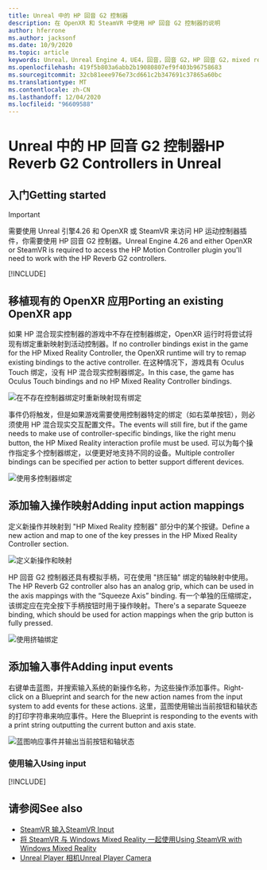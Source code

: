 ```yaml
---
title: Unreal 中的 HP 回音 G2 控制器
description: 在 OpenXR 和 SteamVR 中使用 HP 回音 G2 控制器的说明
author: hferrone
ms.author: jacksonf
ms.date: 10/9/2020
ms.topic: article
keywords: Unreal，Unreal Engine 4，UE4，回音，回音 G2，HP 回音 G2，mixed reality，开发，运动控制器，用户输入，功能，新项目，模拟器，文档，指南，功能，全息影像，游戏开发，混合现实耳机，windows mixed reality 耳机，虚拟现实耳机
ms.openlocfilehash: 419f5b803a6abb2b19080807ef9f403b96758683
ms.sourcegitcommit: 32cb81eee976e73cd661c2b347691c37865a60bc
ms.translationtype: MT
ms.contentlocale: zh-CN
ms.lasthandoff: 12/04/2020
ms.locfileid: "96609588"
---
```

# <a name="hp-reverb-g2-controllers-in-unreal"></a><span data-ttu-id="9c1d9-104">Unreal 中的 HP 回音 G2 控制器</span><span class="sxs-lookup"><span data-stu-id="9c1d9-104">HP Reverb G2 Controllers in Unreal</span></span> 

## <a name="getting-started"></a><span data-ttu-id="9c1d9-105">入门</span><span class="sxs-lookup"><span data-stu-id="9c1d9-105">Getting started</span></span>

> [!IMPORTANT]
> <span data-ttu-id="9c1d9-106">需要使用 Unreal 引擎4.26 和 OpenXR 或 SteamVR 来访问 HP 运动控制器插件，你需要使用 HP 回音 G2 控制器。</span><span class="sxs-lookup"><span data-stu-id="9c1d9-106">Unreal Engine 4.26 and either OpenXR or SteamVR is required to access the HP Motion Controller plugin you'll need to work with the HP Reverb G2 controllers.</span></span>

[!INCLUDE[](includes/tabs-g2-controllers-in-unreal.md)]

## <a name="porting-an-existing-openxr-app"></a><span data-ttu-id="9c1d9-107">移植现有的 OpenXR 应用</span><span class="sxs-lookup"><span data-stu-id="9c1d9-107">Porting an existing OpenXR app</span></span> 

<span data-ttu-id="9c1d9-108">如果 HP 混合现实控制器的游戏中不存在控制器绑定，OpenXR 运行时将尝试将现有绑定重新映射到活动控制器。</span><span class="sxs-lookup"><span data-stu-id="9c1d9-108">If no controller bindings exist in the game for the HP Mixed Reality Controller, the OpenXR runtime will try to remap existing bindings to the active controller.</span></span>  <span data-ttu-id="9c1d9-109">在这种情况下，游戏具有 Oculus Touch 绑定，没有 HP 混合现实控制器绑定。</span><span class="sxs-lookup"><span data-stu-id="9c1d9-109">In this case, the game has Oculus Touch bindings and no HP Mixed Reality Controller bindings.</span></span>

![在不存在控制器绑定时重新映射现有绑定](images/reverb-g2-img-04.png)

<span data-ttu-id="9c1d9-111">事件仍将触发，但是如果游戏需要使用控制器特定的绑定（如右菜单按钮），则必须使用 HP 混合现实交互配置文件。</span><span class="sxs-lookup"><span data-stu-id="9c1d9-111">The events will still fire, but if the game needs to make use of controller-specific bindings, like the right menu button, the HP Mixed Reality interaction profile must be used.</span></span>  <span data-ttu-id="9c1d9-112">可以为每个操作指定多个控制器绑定，以便更好地支持不同的设备。</span><span class="sxs-lookup"><span data-stu-id="9c1d9-112">Multiple controller bindings can be specified per action to better support different devices.</span></span>
   
![使用多控制器绑定](images/reverb-g2-img-05.png)

## <a name="adding-input-action-mappings"></a><span data-ttu-id="9c1d9-114">添加输入操作映射</span><span class="sxs-lookup"><span data-stu-id="9c1d9-114">Adding input action mappings</span></span> 

<span data-ttu-id="9c1d9-115">定义新操作并映射到 "HP Mixed Reality 控制器" 部分中的某个按键。</span><span class="sxs-lookup"><span data-stu-id="9c1d9-115">Define a new action and map to one of the key presses in the HP Mixed Reality Controller section.</span></span>

![定义新操作和映射](images/reverb-g2-img-02.png)

<span data-ttu-id="9c1d9-117">HP 回音 G2 控制器还具有模拟手柄，可在使用 "挤压轴" 绑定的轴映射中使用。</span><span class="sxs-lookup"><span data-stu-id="9c1d9-117">The HP Reverb G2 controller also has an analog grip, which can be used in the axis mappings with the “Squeeze Axis” binding.</span></span>  <span data-ttu-id="9c1d9-118">有一个单独的压缩绑定，该绑定应在完全按下手柄按钮时用于操作映射。</span><span class="sxs-lookup"><span data-stu-id="9c1d9-118">There's a separate Squeeze binding, which should be used for action mappings when the grip button is fully pressed.</span></span> 

![使用挤轴绑定](images/reverb-g2-img-03.png)

## <a name="adding-input-events"></a><span data-ttu-id="9c1d9-120">添加输入事件</span><span class="sxs-lookup"><span data-stu-id="9c1d9-120">Adding input events</span></span>

<span data-ttu-id="9c1d9-121">右键单击蓝图，并搜索输入系统的新操作名称，为这些操作添加事件。</span><span class="sxs-lookup"><span data-stu-id="9c1d9-121">Right-click on a Blueprint and search for the new action names from the input system to add events for these actions.</span></span>  <span data-ttu-id="9c1d9-122">这里，蓝图使用输出当前按钮和轴状态的打印字符串来响应事件。</span><span class="sxs-lookup"><span data-stu-id="9c1d9-122">Here the Blueprint is responding to the events with a print string outputting the current button and axis state.</span></span>

![蓝图响应事件并输出当前按钮和轴状态](images/reverb-g2-img-06.png)

### <a name="using-input"></a><span data-ttu-id="9c1d9-124">使用输入</span><span class="sxs-lookup"><span data-stu-id="9c1d9-124">Using input</span></span> 

[!INCLUDE[](includes/tabs-g2-controller-mapping-in-unreal.md)]

## <a name="see-also"></a><span data-ttu-id="9c1d9-125">请参阅</span><span class="sxs-lookup"><span data-stu-id="9c1d9-125">See also</span></span>
* [<span data-ttu-id="9c1d9-126">SteamVR 输入</span><span class="sxs-lookup"><span data-stu-id="9c1d9-126">SteamVR Input</span></span>](https://docs.unrealengine.com/Platforms/VR/SteamVR/HowTo/SteamVRInput/index.html)
* [<span data-ttu-id="9c1d9-127">将 SteamVR 与 Windows Mixed Reality 一起使用</span><span class="sxs-lookup"><span data-stu-id="9c1d9-127">Using SteamVR with Windows Mixed Reality</span></span>](https://docs.microsoft.com/windows/mixed-reality/enthusiast-guide/using-steamvr-with-windows-mixed-reality)
* [<span data-ttu-id="9c1d9-128">Unreal Player 相机</span><span class="sxs-lookup"><span data-stu-id="9c1d9-128">Unreal Player Camera</span></span>](https://docs.unrealengine.com/Programming/Tutorials/PlayerCamera/3/index.html)